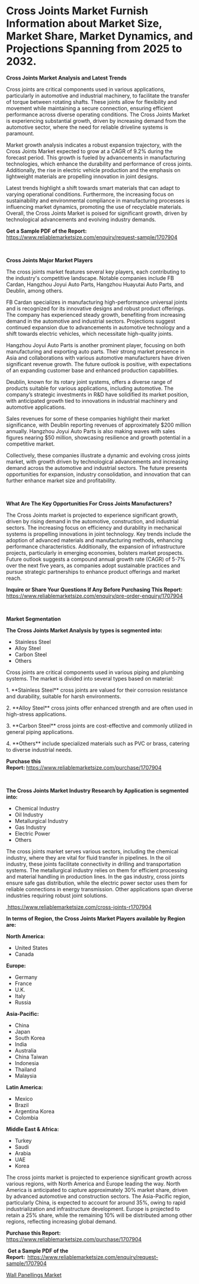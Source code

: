 <p><h1>Cross Joints Market Furnish Information about Market Size, Market Share, Market Dynamics, and Projections Spanning from 2025 to 2032.</h1></p><p><strong>Cross Joints Market Analysis and Latest Trends</strong></p>
<p><p>Cross joints are critical components used in various applications, particularly in automotive and industrial machinery, to facilitate the transfer of torque between rotating shafts. These joints allow for flexibility and movement while maintaining a secure connection, ensuring efficient performance across diverse operating conditions. The Cross Joints Market is experiencing substantial growth, driven by increasing demand from the automotive sector, where the need for reliable driveline systems is paramount.</p><p>Market growth analysis indicates a robust expansion trajectory, with the Cross Joints Market expected to grow at a CAGR of 9.2% during the forecast period. This growth is fueled by advancements in manufacturing technologies, which enhance the durability and performance of cross joints. Additionally, the rise in electric vehicle production and the emphasis on lightweight materials are propelling innovation in joint designs.</p><p>Latest trends highlight a shift towards smart materials that can adapt to varying operational conditions. Furthermore, the increasing focus on sustainability and environmental compliance in manufacturing processes is influencing market dynamics, promoting the use of recyclable materials. Overall, the Cross Joints Market is poised for significant growth, driven by technological advancements and evolving industry demands.</p></p>
<p><strong>Get a Sample PDF of the Report:&nbsp;</strong> <a href="https://www.reliablemarketsize.com/enquiry/request-sample/1707904?utm_campaign=2460&utm_medium=2&utm_source=Github&utm_content=ia&utm_term=25032025&utm_id=cross-joints">https://www.reliablemarketsize.com/enquiry/request-sample/1707904</a></p>
<p>&nbsp;</p>
<p><strong>Cross Joints Major Market Players</strong></p>
<p><p>The cross joints market features several key players, each contributing to the industry's competitive landscape. Notable companies include FB Cardan, Hangzhou Joyui Auto Parts, Hangzhou Huayutai Auto Parts, and Deublin, among others.</p><p>FB Cardan specializes in manufacturing high-performance universal joints and is recognized for its innovative designs and robust product offerings. The company has experienced steady growth, benefiting from increasing demand in the automotive and industrial sectors. Projections suggest continued expansion due to advancements in automotive technology and a shift towards electric vehicles, which necessitate high-quality joints.</p><p>Hangzhou Joyui Auto Parts is another prominent player, focusing on both manufacturing and exporting auto parts. Their strong market presence in Asia and collaborations with various automotive manufacturers have driven significant revenue growth. The future outlook is positive, with expectations of an expanding customer base and enhanced production capabilities.</p><p>Deublin, known for its rotary joint systems, offers a diverse range of products suitable for various applications, including automotive. The company’s strategic investments in R&D have solidified its market position, with anticipated growth tied to innovations in industrial machinery and automotive applications.</p><p>Sales revenues for some of these companies highlight their market significance, with Deublin reporting revenues of approximately $200 million annually. Hangzhou Joyui Auto Parts is also making waves with sales figures nearing $50 million, showcasing resilience and growth potential in a competitive market. </p><p>Collectively, these companies illustrate a dynamic and evolving cross joints market, with growth driven by technological advancements and increasing demand across the automotive and industrial sectors. The future presents opportunities for expansion, industry consolidation, and innovation that can further enhance market size and profitability.</p></p>
<p>&nbsp;</p>
<p><strong>What Are The Key Opportunities For Cross Joints Manufacturers?</strong></p>
<p><p>The Cross Joints market is projected to experience significant growth, driven by rising demand in the automotive, construction, and industrial sectors. The increasing focus on efficiency and durability in mechanical systems is propelling innovations in joint technology. Key trends include the adoption of advanced materials and manufacturing methods, enhancing performance characteristics. Additionally, the expansion of infrastructure projects, particularly in emerging economies, bolsters market prospects. Future outlook suggests a compound annual growth rate (CAGR) of 5-7% over the next five years, as companies adopt sustainable practices and pursue strategic partnerships to enhance product offerings and market reach.</p></p>
<p><strong>Inquire or Share Your Questions If Any Before Purchasing This Report:</strong> <a href="https://www.reliablemarketsize.com/enquiry/pre-order-enquiry/1707904?utm_campaign=2460&utm_medium=2&utm_source=Github&utm_content=ia&utm_term=25032025&utm_id=cross-joints">https://www.reliablemarketsize.com/enquiry/pre-order-enquiry/1707904</a></p>
<p>&nbsp;</p>
<p><strong>Market Segmentation</strong></p>
<p><strong>The Cross Joints Market Analysis by types is segmented into:</strong></p>
<p><ul><li>Stainless Steel</li><li>Alloy Steel</li><li>Carbon Steel</li><li>Others</li></ul></p>
<p><p>Cross joints are critical components used in various piping and plumbing systems. The market is divided into several types based on material: </p><p>1. **Stainless Steel** cross joints are valued for their corrosion resistance and durability, suitable for harsh environments.</p><p>2. **Alloy Steel** cross joints offer enhanced strength and are often used in high-stress applications.</p><p>3. **Carbon Steel** cross joints are cost-effective and commonly utilized in general piping applications.</p><p>4. **Others** include specialized materials such as PVC or brass, catering to diverse industrial needs.</p></p>
<p><strong>Purchase this Report:&nbsp;</strong><a href="https://www.reliablemarketsize.com/purchase/1707904?utm_campaign=2460&utm_medium=2&utm_source=Github&utm_content=ia&utm_term=25032025&utm_id=cross-joints">https://www.reliablemarketsize.com/purchase/1707904</a></p>
<p>&nbsp;</p>
<p><strong>The Cross Joints Market Industry Research by Application is segmented into:</strong></p>
<p><ul><li>Chemical Industry</li><li>Oil Industry</li><li>Metallurgical Industry</li><li>Gas Industry</li><li>Electric Power</li><li>Others</li></ul></p>
<p><p>The cross joints market serves various sectors, including the chemical industry, where they are vital for fluid transfer in pipelines. In the oil industry, these joints facilitate connectivity in drilling and transportation systems. The metallurgical industry relies on them for efficient processing and material handling in production lines. In the gas industry, cross joints ensure safe gas distribution, while the electric power sector uses them for reliable connections in energy transmission. Other applications span diverse industries requiring robust joint solutions.</p></p>
<p><a href="https://www.reliablemarketsize.com/cross-joints-r1707904?utm_campaign=2460&utm_medium=2&utm_source=Github&utm_content=ia&utm_term=25032025&utm_id=cross-joints">&nbsp;https://www.reliablemarketsize.com/cross-joints-r1707904</a></p>
<p><strong>In terms of Region, the Cross Joints Market Players available by Region are:</strong></p>
<p>
    <p> <strong> North America: </strong>
        <ul>
            <li>United States</li>
            <li>Canada</li>
        </ul>
        </p> 
    <p> <strong> Europe: </strong>
        <ul>
            <li>Germany</li>
            <li>France</li>
            <li>U.K.</li>
            <li>Italy</li>
            <li>Russia</li>
        </ul>
        </p> 
    <p> <strong> Asia-Pacific: </strong>
        <ul>
            <li>China</li>
            <li>Japan</li>
            <li>South Korea</li>
            <li>India</li>
            <li>Australia</li>
            <li>China Taiwan</li>
            <li>Indonesia</li>
            <li>Thailand</li>
            <li>Malaysia</li>
        </ul>
        </p> 
    <p> <strong> Latin America: </strong>
        <ul>
            <li>Mexico</li>
            <li>Brazil</li>
            <li>Argentina Korea</li>
            <li>Colombia</li>
        </ul>
        </p> 
    <p> <strong> Middle East & Africa: </strong>
        <ul>
            <li>Turkey</li>
            <li>Saudi</li>
            <li>Arabia</li>
            <li>UAE</li>
            <li>Korea</li>
        </ul>
    </p>
    </p>
<p><p>The cross joints market is projected to experience significant growth across various regions, with North America and Europe leading the way. North America is anticipated to capture approximately 30% market share, driven by advanced automotive and construction sectors. The Asia-Pacific region, particularly China, is expected to account for around 35%, owing to rapid industrialization and infrastructure development. Europe is projected to retain a 25% share, while the remaining 10% will be distributed among other regions, reflecting increasing global demand.</p></p>
<p><strong>Purchase this Report: </strong><a href="https://www.reliablemarketsize.com/purchase/1707904?utm_campaign=2460&utm_medium=2&utm_source=Github&utm_content=ia&utm_term=25032025&utm_id=cross-joints">https://www.reliablemarketsize.com/purchase/1707904</a></p>
<p>&nbsp;<strong>Get a Sample PDF of the Report:&nbsp;&nbsp;</strong><a href="https://www.reliablemarketsize.com/enquiry/request-sample/1707904?utm_campaign=2460&utm_medium=2&utm_source=Github&utm_content=ia&utm_term=25032025&utm_id=cross-joints">https://www.reliablemarketsize.com/enquiry/request-sample/1707904</a></p>
<p><strong></strong></p>
<p><p><a href="https://github.com/abbislposival/Market-Research-Report-List-2/blob/main/wall-panellings-market.md?utm_campaign=2460&utm_medium=2&utm_source=Github&utm_content=ia&utm_term=25032025&utm_id=cross-joints">Wall Panellings Market</a></p></p>